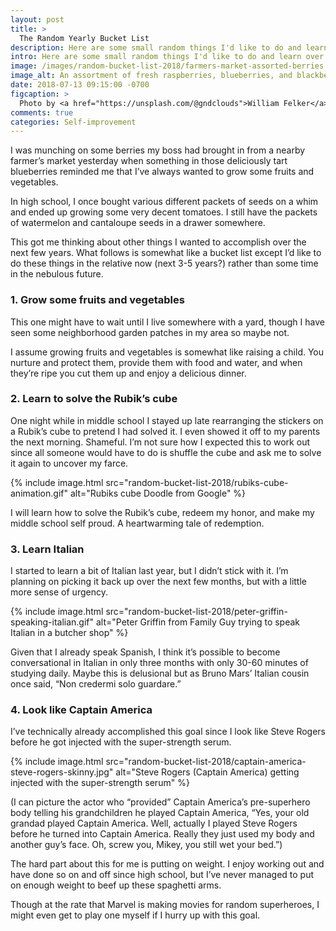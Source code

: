 ```yaml
---
layout: post
title: >
  The Random Yearly Bucket List
description: Here are some small random things I'd like to do and learn over the next few years
intro: Here are some small random things I'd like to do and learn over the next few years
image: /images/random-bucket-list-2018/farmers-market-assorted-berries.jpg
image_alt: An assortment of fresh raspberries, blueberries, and blackberries from a farmer's market.
date: 2018-07-13 09:15:00 -0700
figcaption: >
  Photo by <a href="https://unsplash.com/@gndclouds">William Felker</a>
comments: true
categories: Self-improvement
---
```


I was munching on some berries my boss had brought in from a nearby farmer’s market yesterday when something in those deliciously tart blueberries reminded me that I’ve always wanted to grow some fruits and vegetables.

In high school, I once bought various different packets of seeds on a whim and ended up growing some very decent tomatoes. I still have the packets of watermelon and cantaloupe seeds in a drawer somewhere.

This got me thinking about other things I wanted to accomplish over the next few years. What follows is somewhat like a bucket list except I’d like to do these things in the relative now (next 3-5 years?) rather than some time in the nebulous future.

### 1. Grow some fruits and vegetables
This one might have to wait until I live somewhere with a yard, though I have seen some neighborhood garden patches in my area so maybe not.

I assume growing fruits and vegetables is somewhat like raising a child. You nurture and protect them, provide them with food and water, and when they’re ripe you cut them up and enjoy a delicious dinner.

### 2. Learn to solve the Rubik’s cube
One night while in middle school I stayed up late rearranging the stickers on a Rubik’s cube to pretend I had solved it. I even showed it off to my parents the next morning. Shameful. I’m not sure how I expected this to work out since all someone would have to do is shuffle the cube and ask me to solve it again to uncover my farce.

{% include image.html src="random-bucket-list-2018/rubiks-cube-animation.gif" alt="Rubiks cube Doodle from Google" %}

I will learn how to solve the Rubik’s cube, redeem my honor, and make my middle school self proud. A heartwarming tale of redemption.

### 3. Learn Italian
I started to learn a bit of Italian last year, but I didn’t stick with it. I’m planning on picking it back up over the next few months, but with a little more sense of urgency.

{% include image.html src="random-bucket-list-2018/peter-griffin-speaking-italian.gif" alt="Peter Griffin from Family Guy trying to speak Italian in a butcher shop" %}

Given that I already speak Spanish, I think it’s possible to become conversational in Italian in only three months with only 30-60 minutes of studying daily. Maybe this is delusional but as Bruno Mars’ Italian cousin once said, “Non credermi solo guardare.”

### 4. Look like Captain America
I’ve technically already accomplished this goal since I look like Steve Rogers before he got injected with the super-strength serum.

{% include image.html src="random-bucket-list-2018/captain-america-steve-rogers-skinny.jpg" alt="Steve Rogers (Captain America) getting injected with the super-strength serum" %}

(I can picture the actor who “provided” Captain America’s pre-superhero body telling his grandchildren he played Captain America, “Yes, your old grandad played Captain America. Well, actually I played Steve Rogers before he turned into Captain America. Really they just used my body and another guy’s face. Oh, screw you, Mikey, you still wet your bed.”)

The hard part about this for me is putting on weight. I enjoy working out and have done so on and off since high school, but I’ve never managed to put on enough weight to beef up these spaghetti arms.

Though at the rate that Marvel is making movies for random superheroes, I might even get to play one myself if I hurry up with this goal.
